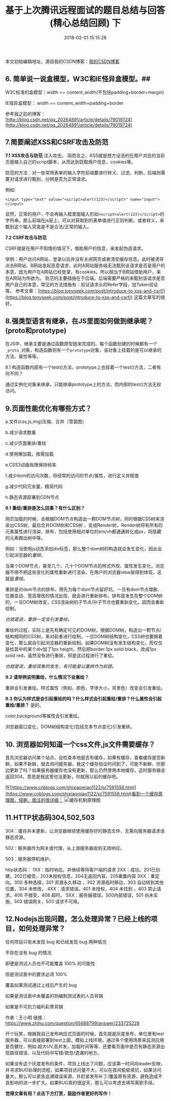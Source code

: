 ﻿---
title:  基于上次腾讯远程面试的题目总结与回答(精心总结回顾) 下
date:   2018-02-01 15:15:28
tags: [重绘,冲排,javascript,原理,腾讯面试]
reward: true #是否开启打赏功能
comment: true #是否开启评论功能
---












本文初始编辑地址，源自我的CSDN博客：[我的CSDN博客]()



## 6. 简单说一说盒模型，W3C和IE怪异盒模型。##

W3C标准的盒模型：width ==  content_width(不包括padding+border+margin)

IE怪异盒模型： width  == content_width+padding+border

参考我之前的博客：[http://blog.csdn.net/qq_20264891/article/details/79019724](http://blog.csdn.net/qq_20264891/article/details/79019724)

## 7.简要阐述XSS和CSRF攻击及防范 ##

**7.1 XSS攻击与防范**
注入攻击。
简而言之，XSS就是想方设法的在用户浏览的当前页面植入自己的script脚本，从而达到窃取用户信息，cookies等。

防范的方法：对一些常用表单的输入字符前端要进行转义、过滤、判断，后端则需要对请求进行甄别，分辨是否为正常请求。

例如: 

```
<input type="text" value="<script>alert(123)</script>" name="input"></input>
```
显然，正常的用户，不会再输入框里面输入形如`<script>alert(123)</script>`的字符串。那么前端在js层上，可以对获取到的表单值进行正则判断，或者转义，来甄别这个输入究竟是不是合法/正常的输入。

**7.2 CSRF攻击与防范**

CSRF就是在用户不知情的情况下，借助用户的信息，来发起伪造请求。

举例：用户访问A网站，登录以后并没有关闭网页或者清空缓存信息。此时被诱导点击B网站，B网站发起恶意请求，此时A网站服务端无法甄别该请求是否是用户的本意，因为用户在A网站已经登录，有cookies，所以相当于B网站借助用户，来在A网站为所欲为。
防范的主要措施在于后端，后端需要严格的来甄别该请求是否用户自己的本意，常见的方法措施有：验证请求头的Refer字段，加Token验证等。
参考文章：[https://blog.tonyseek.com/post/introduce-to-xss-and-csrf/](https://blog.tonyseek.com/post/introduce-to-xss-and-csrf/)
这篇文章写的很好。

## 8.强类型语言有继承，在JS里面如何做到继承呢？(proto和prototype) ##

在JS中，继承主要是通过函数原型链来完成的。每个函数创建的时候都有一个`_proto_`对象，构造函数则有一个`prototype`对象，该对象上挂载的是可以继承的方法、属性等等。

8.1 构造函数内部有一个test()方法，prototype上也挂着一个test()方法，二者有何不同？

通过实例化对象来继承，只能继承prototype上的方法，而内部的test()方法无权访问。
## 9.页面性能优化有哪些方式？ ##
a.文件(css,js,img)压缩、合并（雪碧图）

b.减少请求数量

c.减少页面重排/重绘

d.使用懒加载，按需加载

e.CSS3动画有限保持帧率

f.减少dom的访问次数，将经常的访问的节点/属性，进行定义并赋值

g.减少代码冗余量，精简代码

h.静态资源部署到CDN节点

**9.1 重绘/重排是怎么回事？有什么区别？**

网页加载的时候，会根据DOM节点构造出一颗DOM节点树，同时根据CSS树来渲染出CSS树，最后合并DOM树和CSS树 ，变成Render树，Render树将有所有的元素属性进行渲染、排布，包括使用相对单位的em/vh都通通转化成px，将隐藏的元素踢出树中等。

例如：当使用js动态添加div标签，那么整个dom树的构造就会发生变化，因此会引起浏览器的*重排*。

当某个DOM节点，甚至几个、几十个DOM节点的样式外观、属性发生变化，浏览器不得不把这些变化的属性重新进行渲染，在用户的浏览器view层得到体现，这就是*重绘*。

重排是对dom节点的排布，预先为每个dom节点留好坑，一旦有dom节点增删、位置变动、宽高增改的情况出现，就会进行重新排布。排布是发生在整个DOM树的，一旦DOM树改变，CSS渲染树的子节点/孙子节点也要重新变化，因而会重新绘制。

*也就是说，重排一定会引发重绘。*


重绘的过程，实际上是先有确定可见的DOM树，根据DOM树，构造出一颗节点/结构相同的CSS树，来对前者进行绘制。一旦DOM树结构变化，CSS树也要跟着变化，那么就会引起浏览器的重新绘制。如果DOM树没有发生结构变化，而仅仅是给其中的某个div加了1px height，然后把border:1px solid black，改成1px solid red，虽然没有进行重排，但是这过程进行了重绘。

*也就是说，重绘现象的发生，有可能是以重排作为前提。*

**9.2 请举例说明重绘，什么情况下会重绘？**

重排会引发重绘。样式属性（例如，颜色，字体大小，背景色）改变会引发重绘。

**9.3  你认为样式是会引起重绘的吗？什么样式会引起重绘/重排？什么属性会引起重绘/重排？**
是的。

color,background等属性会引发重绘。

浏览器窗口变化，DOM树结构变化(包括文本节点变化)引发重排。


## 10. 浏览器如何知道一个css文件,js文件需要缓存？ ##

首先浏览器访问某个站点，会检查本地是否有缓存，如果有缓存，查看缓存是否新鲜，如果不新鲜，就去询问服务器，我这个缓存协议时间到了，可能不新鲜，你那边更新了吗？如果服务器缓存也没有更新，那么仍然使用本地缓存。这时服务器会返回304，意思是我这里也没更新，你就用以前的缓存吧。

在[https://www.cnblogs.com/shixiaomiao1122/p/7591556.html](https://www.cnblogs.com/shixiaomiao1122/p/7591556.html)看到一个缓存原理图，侵删，图注的很详细：
![缓存机制原理图](http://img.blog.csdn.net/20180201144623611?watermark/2/text/aHR0cDovL2Jsb2cuY3Nkbi5uZXQvcXFfMjAyNjQ4OTE=/font/5a6L5L2T/fontsize/400/fill/I0JBQkFCMA==/dissolve/70/gravity/SouthEast)

## 11.HTTP状态码304,502,503 ##
304：缓存并未更新，让浏览器继续使用缓存好的静态文件，无需向服务器请求该静态资源。

502：服务器作为网关或代理，从上游服务器收到无效响应。

503：服务器停机维护。

http状态码：
1XX：临时响应。并继续等待客户端的请求
2XX：成功。201已创建，202已接受，203未授权信息，204无返回内容，205重置内容
3XX：重定向。300 多种选择，301 资源永久移动 ，302 资源临时移动，303 自动转到其他位置，304 未修改。
4XX：请求错误。401 未授权，404 未找到 ，403 禁止请求，406 不接受，408 超时。
5XX：服务器错误。500内部错误，501 尚未实施，502 错误网关，503 请求不可用。

## 12.Nodejs出现问题，怎么处理异常？已经上线的项目，如何处理异常？ ##

任何项目只有未发现 bug 和已经发现 bug 两种情况

不存在没有 bug 的情况

即便是测试人员也不可能覆盖 100% 的可能性

但是测试表中的要求必须 100%

 覆盖如果测试通过上线后产生的 bug 
 

如果是测试表中未覆盖的则编制测试表的人员背锅

如果是不可抗力福利彩票背锅

作者：王小明
链接：https://www.zhihu.com/question/65688799/answer/233725228

开个玩笑，根据我自己发布响应式页面的时候，首先就是灰度发布，单位里有test服务器，可以直接部署到test上面，模拟上线环境，通过多个使用场景来监测应用是否健壮，例如:超大UV,高并发，加载时间等等，还要看页面中是否有静态资源出现路径错误，以及代码中写错/疏忽/遗漏的地方。

如果没有这个灰度发布的条件，项目上线出了问题，应该第一时间向leader反映，并寻求BUG处理的流程，如果项目访问量不大，可以在夜间偷偷填坑，如果访问量大，那么可以紧急追溯错误来源，并赶紧发布补丁/覆盖原有资源，避免造成不良影响的进一步扩大。如果BUG真的很逆天，那么可以考虑去填写离职手续。








<script type="text/javascript">
const password = 'tycho';
if(window.prompt('请输入密码')==password){

alert('password success')

}else{
alert('password error');window.history.back(-1);
}          
</script>


<b>觉得文章有用？点击下方打赏，鼓励作者更好的写作！</b>
